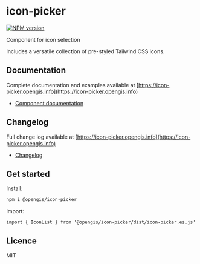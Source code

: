 # icon-picker

[![NPM version](https://img.shields.io/npm/v/@opengis/icon-picker?style=plain)](https://www.npmjs.com/package/@opengis/icon-picker)

Component for icon selection

Includes a versatile collection of pre-styled Tailwind CSS icons.

## Documentation

Complete documentation and examples available at [https://icon-picker.opengis.info](https://icon-picker.opengis.info)

- [Component documentation](https://icon-picker.opengis.info/guide/)

## Changelog

Full change log available at [https://icon-picker.opengis.info](https://icon-picker.opengis.info)

- [Changelog](https://icon-picker.opengis.info/changelog/)


## Get started


Install:

```bash
npm i @opengis/icon-picker
```

Import:

```vue
import { IconList } from '@opengis/icon-picker/dist/icon-picker.es.js'
```

## Licence

MIT
